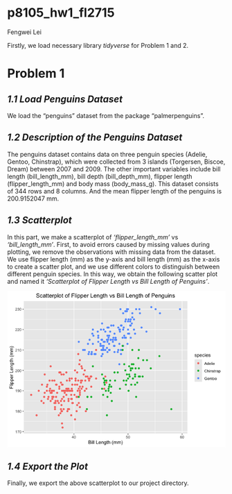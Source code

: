 p8105_hw1_fl2715
================
Fengwei Lei

Firstly, we load necessary library *tidyverse* for Problem 1 and 2.

# Problem 1

## *1.1 Load Penguins Dataset*

We load the “penguins” dataset from the package “palmerpenguins”.

## *1.2 Description of the Penguins Dataset*

The penguins dataset contains data on three penguin species (Adelie,
Gentoo, Chinstrap), which were collected from 3 islands (Torgersen,
Biscoe, Dream) between 2007 and 2009. The other important variables
include bill length (bill_length_mm), bill depth (bill_depth_mm),
flipper length (flipper_length_mm) and body mass (body_mass_g). This
dataset consists of 344 rows and 8 columns. And the mean flipper length
of the penguins is 200.9152047 mm.

## *1.3 Scatterplot*

In this part, we make a scatterplot of *‘flipper_length_mm’* vs
*‘bill_length_mm’*. First, to avoid errors caused by missing values
during plotting, we remove the observations with missing data from the
dataset. We use flipper length (mm) as the y-axis and bill length (mm)
as the x-axis to create a scatter plot, and we use different colors to
distinguish between different penguin species. In this way, we obtain
the following scatter plot and named it *‘Scatterplot of Flipper Length
vs Bill Length of Penguins’*.

![](p8105_hw1_fl2715_files/figure-gfm/unnamed-chunk-3-1.png)<!-- -->

## *1.4 Export the Plot*

Finally, we export the above scatterplot to our project directory.

